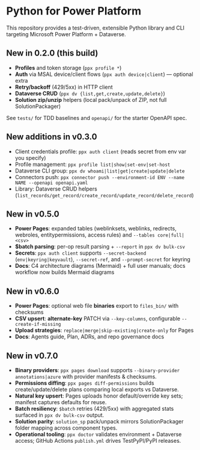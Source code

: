 
# Python for Power Platform

This repository provides a test-driven, extensible Python library and CLI targeting Microsoft Power Platform + Dataverse.

## New in 0.2.0 (this build)
- **Profiles** and token storage (`ppx profile *`)
- **Auth** via MSAL device/client flows (`ppx auth device|client`) — optional extra
- **Retry/backoff** (429/5xx) in HTTP client
- **Dataverse CRUD** (`ppx dv {list,get,create,update,delete}`)
- **Solution zip/unzip** helpers (local pack/unpack of ZIP, not full SolutionPackager)

See `tests/` for TDD baselines and `openapi/` for the starter OpenAPI spec.

## New additions in v0.3.0
- Client credentials profile: `ppx auth client` (reads secret from env var you specify)
- Profile management: `ppx profile list|show|set-env|set-host`
- Dataverse CLI group: `ppx dv whoami|list|get|create|update|delete`
- Connectors push: `ppx connector push --environment-id ENV --name NAME --openapi openapi.yaml`
- Library: Dataverse CRUD helpers (`list_records/get_record/create_record/update_record/delete_record`)


## New in v0.5.0
- **Power Pages**: expanded tables (weblinksets, weblinks, redirects, webroles, entitypermissions, access rules) and `--tables core|full|<csv>`
- **$batch parsing**: per-op result parsing + `--report` in `ppx dv bulk-csv`
- **Secrets**: `ppx auth client` supports `--secret-backend` (`env|keyring|keyvault`), `--secret-ref`, and `--prompt-secret` for keyring
- **Docs**: C4 architecture diagrams (Mermaid) + full user manuals; docs workflow now builds Mermaid diagrams


## New in v0.6.0
- **Power Pages**: optional web file **binaries** export to `files_bin/` with checksums
- **CSV upsert**: **alternate-key** PATCH via `--key-columns`, configurable `--create-if-missing`
- **Upload strategies**: `replace|merge|skip-existing|create-only` for Pages
- **Docs**: Agents guide, Plan, ADRs, and repo governance docs

## New in v0.7.0
- **Binary providers**: `ppx pages download` supports `--binary-provider annotations|azure` with provider manifests & checksums.
- **Permissions diffing**: `ppx pages diff-permissions` builds create/update/delete plans comparing local exports vs Dataverse.
- **Natural key upsert**: Pages uploads honor default/override key sets; manifest captures defaults for reuse.
- **Batch resiliency**: `$batch` retries (429/5xx) with aggregated stats surfaced in `ppx dv bulk-csv` output.
- **Solution parity**: `solution_sp` pack/unpack mirrors SolutionPackager folder mapping across component types.
- **Operational tooling**: `ppx doctor` validates environment + Dataverse access; GitHub Actions `publish.yml` drives TestPyPI/PyPI releases.
